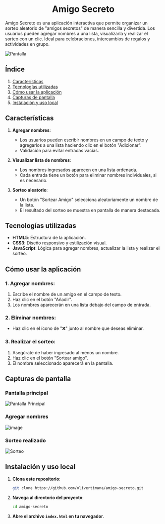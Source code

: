 <h1 align="center">Amigo Secreto</h1>
<p> Amigo Secreto es una aplicación interactiva que permite organizar un sorteo aleatorio de "amigos secretos" de manera sencilla y divertida. Los usuarios pueden agregar nombres a una lista, visualizarla y realizar el sorteo con un clic. Ideal para celebraciones, intercambios de regalos y actividades en grupo.</p>

![Pantalla](https://github.com/user-attachments/assets/741dd5b8-e775-40b1-8fbe-8a341b4e3298)

## Índice

1. [Características](#características)
2. [Tecnologías utilizadas](#tecnologías-utilizadas)
3. [Cómo usar la aplicación](#cómo-usar-la-aplicación)
4. [Capturas de pantalla](#capturas-de-pantalla)
5. [Instalación y uso local](#instalación-y-uso-local)

## Características

1. **Agregar nombres**:
   - Los usuarios pueden escribir nombres en un campo de texto y agregarlos a una lista haciendo clic en el botón "Adicionar".
   - Validación para evitar entradas vacías.

2. **Visualizar lista de nombres**:
   - Los nombres ingresados aparecen en una lista ordenada.
   - Cada entrada tiene un botón para eliminar nombres individuales, si es necesario.

3. **Sorteo aleatorio**:
   - Un botón "Sortear Amigo" selecciona aleatoriamente un nombre de la lista.
   - El resultado del sorteo se muestra en pantalla de manera destacada.

## Tecnologías utilizadas

- **HTML5**: Estructura de la aplicación.
- **CSS3**: Diseño responsivo y estilización visual.
- **JavaScript**: Lógica para agregar nombres, actualizar la lista y realizar el sorteo.

## Cómo usar la aplicación

### 1. Agregar nombres:
1. Escribe el nombre de un amigo en el campo de texto.
2. Haz clic en el botón "Añadir".
3. Los nombres aparecerán en una lista debajo del campo de entrada.

### 2. Eliminar nombres:
- Haz clic en el ícono de "❌" junto al nombre que deseas eliminar.

### 3. Realizar el sorteo:
1. Asegúrate de haber ingresado al menos un nombre.
2. Haz clic en el botón "Sortear amigo".
3. El nombre seleccionado aparecerá en la pantalla.

## Capturas de pantalla

### Pantalla principal
![Pantalla Principal](https://github.com/user-attachments/assets/741dd5b8-e775-40b1-8fbe-8a341b4e3298)

### Agregar nombres
![image](https://github.com/user-attachments/assets/440e6b9d-a7ca-4aad-97c2-c9c74cc02075)

### Sorteo realizado
![Sorteo](https://github.com/user-attachments/assets/f417de0a-b9b6-4d2f-ac81-1c70009bb7fc)


## Instalación y uso local

1. **Clona este repositorio**:
   ```bash
   git clone https://github.com/olivertimana/amigo-secreto.git
   ```

2. **Navega al directorio del proyecto**:
   ```bash
   cd amigo-secreto
   ```

3. **Abre el archivo `index.html` en tu navegador**.







